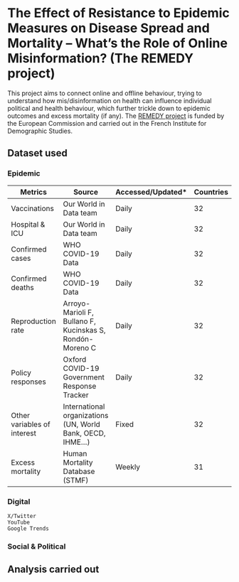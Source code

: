 # The Effect of Resistance to Epidemic Measures on Disease Spread and Mortality – What’s the Role of Online Misinformation? (The REMEDY project)
This project aims to connect online and offline behaviour, trying to understand how mis/disinformation on health can influence individual political and health behaviour, which further trickle down to epidemic outcomes and excess mortality (if any). The [REMEDY project](https://cordis.europa.eu/project/id/101107454) is funded by the European Commission and carried out in the French Institute for Demographic Studies.

## Dataset used
  ### Epidemic
  
| Metrics                     | Source                                                    | Accessed/Updated* | Countries |
|-----------------------------|-----------------------------------------------------------|---------|-----------|
| Vaccinations                | Our World in Data team                                    | Daily   | 32       |
| Hospital & ICU              | Our World in Data team                                    | Daily   | 32       |
| Confirmed cases             | WHO COVID-19 Data                                         | Daily   | 32        |
| Confirmed deaths            | WHO COVID-19 Data                                         | Daily   | 32      |
| Reproduction rate           | Arroyo-Marioli F, Bullano F, Kucinskas S, Rondón-Moreno C | Daily   | 32        |
| Policy responses            | Oxford COVID-19 Government Response Tracker               | Daily   | 32        |
| Other variables of interest | International organizations (UN, World Bank, OECD, IHME…) | Fixed   | 32       |
| Excess mortality            | Human Mortality Database (STMF)                           | Weekly  | 31        |


  ### Digital
    X/Twitter
    YouTube
    Google Trends  

  ### Social & Political
## Analysis carried out

